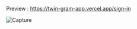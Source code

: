 Preview : https://twin-gram-app.vercel.app/sign-in

![Capture](https://github.com/Dhanush2468/TwinGram-App/assets/112778628/5add7de2-0553-4540-8b36-167b1c7d8283)

